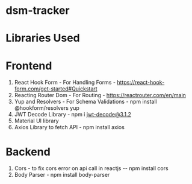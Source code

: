 # dsm-tracker

# Libraries Used

# Frontend

1.  React Hook Form - For Handling Forms - https://react-hook-form.com/get-started#Quickstart
2.  Reacting Router Dom - For Routing - https://reactrouter.com/en/main
3.  Yup and Resolvers - For Schema Validations - npm install @hookform/resolvers yup
4.  JWT Decode Library - npm i jwt-decode@3.1.2
5.  Material UI library
6.  Axios Library to fetch API - npm install axios

# Backend

1. Cors - to fix cors error on api call in reactjs -- npm install cors
2. Body Parser - npm install body-parser

